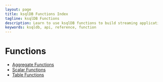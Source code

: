 ```yaml
---
layout: page
title: ksqlDB Functions Index
tagline: ksqlDB Functions 
description: Learn to use ksqlDB functions to build streaming applications.
keywords: ksqldb, api, reference, function
---
```


Functions
=========

- [Aggregate Functions](aggregate-functions.md)
- [Scalar Functions](scalar-functions.md)
- [Table Functions](table-functions.md)
